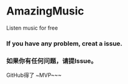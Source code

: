 # AmazingMusic
Listen music for free

### If you have any problem,  creat a issue. 

### 如果你有任何问题，请提Issue。



GitHub得了 ~MVP~~~